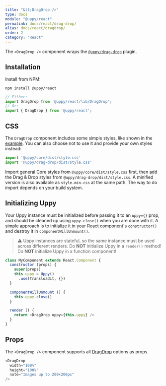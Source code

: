 ```yaml
---
title: "&lt;DragDrop />"
type: docs
module: "@uppy/react"
permalink: docs/react/drag-drop/
alias: docs/react/dragdrop/
order: 2
category: "React"
---
```


The `<DragDrop />` component wraps the [`@uppy/drag-drop`](/docs/drag-drop/) plugin.

## Installation

Install from NPM:

```shell
npm install @uppy/react
```

```js
// Either:
import DragDrop from '@uppy/react/lib/DragDrop';
// Or:
import { DragDrop } from '@uppy/react';
```

## CSS

The `DragDrop` component includes some simple styles, like shown in the [example](/examples/dragdrop). You can also choose not to use it and provide your own styles instead:

```js
import '@uppy/core/dist/style.css'
import '@uppy/drag-drop/dist/style.css'
```

Import general Core styles from `@uppy/core/dist/style.css` first, then add the Drag & Drop styles from `@uppy/drag-drop/dist/style.css`. A minified version is also available as `style.min.css` at the same path. The way to do import depends on your build system.

## Initializing Uppy

Your Uppy instance must be initialized before passing it to an `uppy={}` prop, and should be cleaned up using `uppy.close()` when you are done with it. A simple approach is to initialize it in your React component's `constructor()` and destroy it in `componentWillUnmount()`.

> ⚠ Uppy instances are stateful, so the same instance must be used across different renders.
> Do **NOT** initialize Uppy in a `render()` method!
> Do **NOT** initialize Uppy in a function component!

```js
class MyComponent extends React.Component {
  constructor (props) {
    super(props)
    this.uppy = Uppy()
      .use(Transloadit, {})
  }

  componentWillUnmount () {
    this.uppy.close()
  }

  render () {
    return <DragDrop uppy={this.uppy} />
  }
}
```

## Props

The `<DragDrop />` component supports all [DragDrop](/docs/drag-drop/) options as props.

```js
<DragDrop
  width="100%"
  height="100%"
  note="Images up to 200×200px"
/>
```
